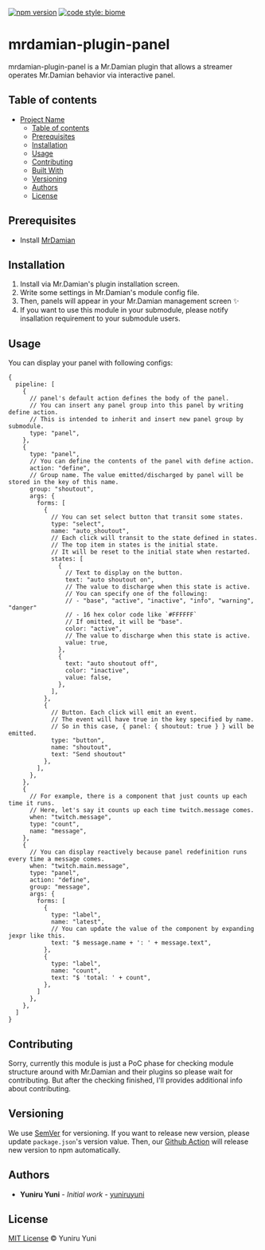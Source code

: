 [![npm version](https://badge.fury.io/js/mrdamian-plugin-panel.svg)](https://badge.fury.io/js/mrdamian-plugin-panel)
[![code style: biome](https://img.shields.io/badge/code_style-biome-ff69b4.svg?style=flat-square)](https://github.com/biomejs/biome)

# mrdamian-plugin-panel

mrdamian-plugin-panel is a Mr.Damian plugin that allows a streamer operates Mr.Damian behavior via interactive panel.

## Table of contents

- [Project Name](#project-name)
  - [Table of contents](#table-of-contents)
  - [Prerequisites](#prerequisites)
  - [Installation](#installation)
  - [Usage](#usage)
  - [Contributing](#contributing)
  - [Built With](#built-with)
  - [Versioning](#versioning)
  - [Authors](#authors)
  - [License](#license)

## Prerequisites

- Install [MrDamian](https://github.com/yuniruyuni/mrdamian)

## Installation

1. Install via Mr.Damian's plugin installation screen.
2. Write some settings in Mr.Damian's module config file.
3. Then, panels will appear in your Mr.Damian management screen ✨
4. If you want to use this module in your submodule, please notify insallation requirement to your submodule users.

## Usage

You can display your panel with following configs:

```json5
{
  pipeline: [
    {
      // panel's default action defines the body of the panel.
      // You can insert any panel group into this panel by writing define action.
      // This is intended to inherit and insert new panel group by submodule.
      type: "panel",
    },
    {
      type: "panel",
      // You can define the contents of the panel with define action.
      action: "define",
      // Group name. The value emitted/discharged by panel will be stored in the key of this name.
      group: "shoutout",
      args: {
        forms: [
          {
            // You can set select button that transit some states.
            type: "select",
            name: "auto_shoutout",
            // Each click will transit to the state defined in states.
            // The top item in states is the initial state.
            // It will be reset to the initial state when restarted.
            states: [
              {
                // Text to display on the button.
                text: "auto shoutout on",
                // The value to discharge when this state is active.
                // You can specify one of the following:
                // - "base", "active", "inactive", "info", "warning", "danger"
                // - 16 hex color code like `#FFFFFF`
                // If omitted, it will be "base".
                color: "active",
                // The value to discharge when this state is active.
                value: true,
              },
              {
                text: "auto shoutout off",
                color: "inactive",
                value: false,
              },
            ],
          },
          {
            // Button. Each click will emit an event.
            // The event will have true in the key specified by name.
            // So in this case, { panel: { shoutout: true } } will be emitted.
            type: "button",
            name: "shoutout",
            text: "Send shoutout"
          },
        ],
      },
    },
    {
      // For example, there is a component that just counts up each time it runs.
      // Here, let's say it counts up each time twitch.message comes.
      when: "twitch.message",
      type: "count",
      name: "message",
    },
    {
      // You can display reactively because panel redefinition runs every time a message comes.
      when: "twitch.main.message",
      type: "panel",
      action: "define",
      group: "message",
      args: {
        forms: [
          {
            type: "label",
            name: "latest",
            // You can update the value of the component by expanding jexpr like this.
            text: "$ message.name + ': ' + message.text",
          },
          {
            type: "label",
            name: "count",
            text: "$ 'total: ' + count",
          },
        ]
      },
    },
  ]
}
```

## Contributing

Sorry, currently this module is just a PoC phase for checking module structure around with Mr.Damian and their plugins so please wait for contributing.
But after the checking finished, I'll provides additional info about contributing.

## Versioning

We use [SemVer](http://semver.org/) for versioning.
If you want to release new version, please update `package.json`'s version value.
Then, our [Github Action](./.github/workflows/release.yaml) will release new version to npm automatically.

## Authors

* **Yuniru Yuni** - *Initial work* - [yuniruyuni](https://github.com/yuniruyuni)

## License

[MIT License](https://andreasonny.mit-license.org/2019) © Yuniru Yuni